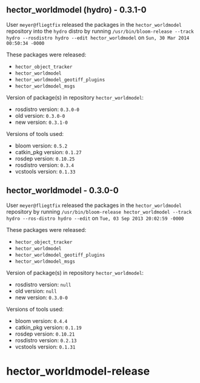 ## hector_worldmodel (hydro) - 0.3.1-0

User `meyer@fliegtfix` released the packages in the `hector_worldmodel` repository into the `hydro` distro by running `/usr/bin/bloom-release --track hydro --rosdistro hydro --edit hector_worldmodel` on `Sun, 30 Mar 2014 00:50:34 -0000`

These packages were released:
- `hector_object_tracker`
- `hector_worldmodel`
- `hector_worldmodel_geotiff_plugins`
- `hector_worldmodel_msgs`

Version of package(s) in repository `hector_worldmodel`:
- rosdistro version: `0.3.0-0`
- old version: `0.3.0-0`
- new version: `0.3.1-0`

Versions of tools used:
- bloom version: `0.5.2`
- catkin_pkg version: `0.1.27`
- rosdep version: `0.10.25`
- rosdistro version: `0.3.4`
- vcstools version: `0.1.33`


## hector_worldmodel - 0.3.0-0

User `meyer@fliegtfix` released the packages in the `hector_worldmodel` repository by running `/usr/bin/bloom-release hector_worldmodel --track hydro --ros-distro hydro --edit` on `Tue, 03 Sep 2013 20:02:59 -0000`

These packages were released:
- `hector_object_tracker`
- `hector_worldmodel`
- `hector_worldmodel_geotiff_plugins`
- `hector_worldmodel_msgs`

Version of package(s) in repository `hector_worldmodel`:
- rosdistro version: `null`
- old version: `null`
- new version: `0.3.0-0`

Versions of tools used:
- bloom version: `0.4.4`
- catkin_pkg version: `0.1.19`
- rosdep version: `0.10.21`
- rosdistro version: `0.2.13`
- vcstools version: `0.1.31`


hector_worldmodel-release
=========================
